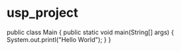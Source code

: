 # usp_project


public class Main {
    public static void main(String[] args) {
        System.out.printl("Hello World");
    }
}
